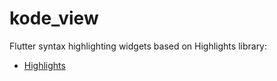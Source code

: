 # kode_view

Flutter syntax highlighting widgets based on Highlights library:
- [Highlights](https://github.com/SnipMeDev/Highlights)